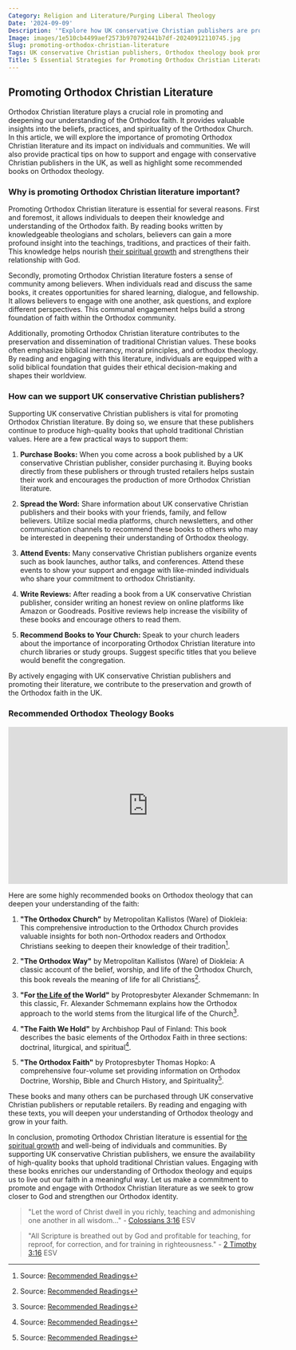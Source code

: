 ```yaml
---
Category: Religion and Literature/Purging Liberal Theology
Date: '2024-09-09'
Description: '"Explore how UK conservative Christian publishers are promoting Orthodox theology literature, supporting traditional Christian authors, and cultivating biblical inerrancy through evangelical writing workshops."'
Image: images/1e510cb4499aef2573b970792441b7df-20240912110745.jpg
Slug: promoting-orthodox-christian-literature
Tags: UK conservative Christian publishers, Orthodox theology book promotion, Traditional Christian author platform, Biblical inerrancy literature, Evangelical writing workshops UK
Title: 5 Essential Strategies for Promoting Orthodox Christian Literature
---
```


## Promoting Orthodox Christian Literature

Orthodox Christian literature plays a crucial role in promoting and deepening our understanding of the Orthodox faith. It provides valuable insights into the beliefs, practices, and spirituality of the Orthodox Church. In this article, we will explore the importance of promoting Orthodox Christian literature and its impact on individuals and communities. We will also provide practical tips on how to support and engage with conservative Christian publishers in the UK, as well as highlight some recommended books on Orthodox theology. 

### Why is promoting Orthodox Christian literature important?

Promoting Orthodox Christian literature is essential for several reasons. First and foremost, it allows individuals to deepen their knowledge and understanding of the Orthodox faith. By reading books written by knowledgeable theologians and scholars, believers can gain a more profound insight into the teachings, traditions, and practices of their faith. This knowledge helps nourish [their spiritual growth](/ultimate-guide-best-order-to-read-the-bible-for-beginners) and strengthens their relationship with God.

Secondly, promoting Orthodox Christian literature fosters a sense of community among believers. When individuals read and discuss the same books, it creates opportunities for shared learning, dialogue, and fellowship. It allows believers to engage with one another, ask questions, and explore different perspectives. This communal engagement helps build a strong foundation of faith within the Orthodox community.

Additionally, promoting Orthodox Christian literature contributes to the preservation and dissemination of traditional Christian values. These books often emphasize biblical inerrancy, moral principles, and orthodox theology. By reading and engaging with this literature, individuals are equipped with a solid biblical foundation that guides their ethical decision-making and shapes their worldview.

### How can we support UK conservative Christian publishers?

Supporting UK conservative Christian publishers is vital for promoting Orthodox Christian literature. By doing so, we ensure that these publishers continue to produce high-quality books that uphold traditional Christian values. Here are a few practical ways to support them:

1. **Purchase Books:** When you come across a book published by a UK conservative Christian publisher, consider purchasing it. Buying books directly from these publishers or through trusted retailers helps sustain their work and encourages the production of more Orthodox Christian literature.

2. **Spread the Word:** Share information about UK conservative Christian publishers and their books with your friends, family, and fellow believers. Utilize social media platforms, church newsletters, and other communication channels to recommend these books to others who may be interested in deepening their understanding of Orthodox theology.

3. **Attend Events:** Many conservative Christian publishers organize events such as book launches, author talks, and conferences. Attend these events to show your support and engage with like-minded individuals who share your commitment to orthodox Christianity.

4. **Write Reviews:** After reading a book from a UK conservative Christian publisher, consider writing an honest review on online platforms like Amazon or Goodreads. Positive reviews help increase the visibility of these books and encourage others to read them.

5. **Recommend Books to Your Church:** Speak to your church leaders about the importance of incorporating Orthodox Christian literature into church libraries or study groups. Suggest specific titles that you believe would benefit the congregation.

By actively engaging with UK conservative Christian publishers and promoting their literature, we contribute to the preservation and growth of the Orthodox faith in the UK.

### Recommended Orthodox Theology Books


<iframe width="560" height="315" src="https://www.youtube.com/embed/nZ97okr_rSU" frameborder="0" allow="autoplay; encrypted-media" allowfullscreen></iframe>


Here are some highly recommended books on Orthodox theology that can deepen your understanding of the faith:

1. **"The Orthodox Church"** by Metropolitan Kallistos (Ware) of Diokleia: This comprehensive introduction to the Orthodox Church provides valuable insights for both non-Orthodox readers and Orthodox Christians seeking to deepen their knowledge of their tradition[^1].

2. **"The Orthodox Way"** by Metropolitan Kallistos (Ware) of Diokleia: A classic account of the belief, worship, and life of the Orthodox Church, this book reveals the meaning of life for all Christians[^2].

3. **"For [the Life of](/uncovering-the-divine-journey-of-jesus-exploring-the-life-of-christ) the World"** by Protopresbyter Alexander Schmemann: In this classic, Fr. Alexander Schmemann explains how the Orthodox approach to the world stems from the liturgical life of the Church[^3].

4. **"The Faith We Hold"** by Archbishop Paul of Finland: This book describes the basic elements of the Orthodox Faith in three sections: doctrinal, liturgical, and spiritual[^4].

5. **"The Orthodox Faith"** by Protopresbyter Thomas Hopko: A comprehensive four-volume set providing information on Orthodox Doctrine, Worship, Bible and Church History, and Spirituality[^5].

These books and many others can be purchased through UK conservative Christian publishers or reputable retailers. By reading and engaging with these texts, you will deepen your understanding of Orthodox theology and grow in your faith.

In conclusion, promoting Orthodox Christian literature is essential for [the spiritual growth](/prayers-to-pray-for-others) and well-being of individuals and communities. By supporting UK conservative Christian publishers, we ensure the availability of high-quality books that uphold traditional Christian values. Engaging with these books enriches our understanding of Orthodox theology and equips us to live out our faith in a meaningful way. Let us make a commitment to promote and engage with Orthodox Christian literature as we seek to grow closer to God and strengthen our Orthodox identity.

> "Let the word of Christ dwell in you richly, teaching and admonishing one another in all wisdom..." - [Colossians 3:16](https://www.bibleref.com/Colossians/3/Colossians-3-16.html) ESV

> "All Scripture is breathed out by God and profitable for teaching, for reproof, for correction, and for training in righteousness." - [2 Timothy 3:16](https://www.bibleref.com/2-Timothy/3/2-Timothy-3-16.html) ESV

[^1]: Source: [Recommended Readings](https://www.oca.org/orthodoxy/recommended-readings)
[^2]: Source: [Recommended Readings](https://www.oca.org/orthodoxy/recommended-readings)
[^3]: Source: [Recommended Readings](https://www.oca.org/orthodoxy/recommended-readings)
[^4]: Source: [Recommended Readings](https://www.oca.org/orthodoxy/recommended-readings)
[^5]: Source: [Recommended Readings](https://www.oca.org/orthodoxy/recommended-readings)